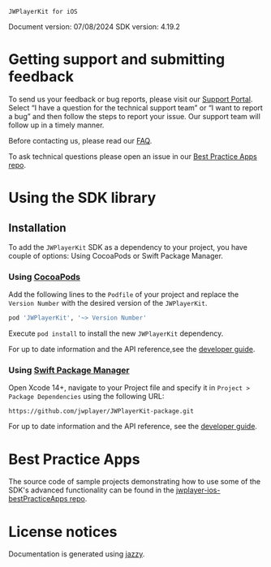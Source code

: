 ~~~~~~~~~~~~~~~~~~~~~~~~~~~~~~~~~
JWPlayerKit for iOS
~~~~~~~~~~~~~~~~~~~~~~~~~~~~~~~~~

Document version: 07/08/2024
SDK version: 4.19.2

Getting support and submitting feedback
=======================================

To send us your feedback or bug reports, please visit our  [Support 
Portal](https://support.jwplayer.com/submit-support-case). Select “I have 
a question for the technical support team” or “I want to report a bug” and 
then follow the steps to report your issue. Our support team will follow 
up in a timely manner.

Before contacting us, please read our 
[FAQ](http://support.jwplayer.com/customer/portal/articles/2022900-ios-sdk-faq).

To ask technical questions please open an issue in our [Best Practice Apps 
repo](https://github.com/jwplayer/jwplayer-ios-bestPracticeApps).

Using the SDK library
=====================

## Installation
To add the `JWPlayerKit` SDK as a dependency to your project, you have 
couple of options: Using CocoaPods or Swift Package Manager.

### Using [CocoaPods](https://cocoapods.org/)
Add the following lines to the `Podfile` of your project and replace the 
`Version Number` with the desired version of the `JWPlayerKit`.

```ruby
pod 'JWPlayerKit', '~> Version Number'
```

Execute `pod install` to install the new `JWPlayerKit` dependency.

For up to date information and the API reference,see the [developer 
guide](https://docs.jwplayer.com/players/docs/ios-add-the-sdk#cocoapods).

### Using [Swift Package Manager](https://www.swift.org/package-manager/)
Open Xcode 14+, navigate to your Project file and specify it in `Project > 
Package Dependencies` using the following URL:

```
https://github.com/jwplayer/JWPlayerKit-package.git
```

For up to date information and the API reference, see the [developer 
guide](https://docs.jwplayer.com/players/docs/ios-add-the-sdk#swift-package-manager).

Best Practice Apps
==================

The source code of sample projects demonstrating how to use some of the 
SDK's advanced functionality can be found in the 
[jwplayer-ios-bestPracticeApps 
repo](https://github.com/jwplayer/jwplayer-ios-bestPracticeApps).

License notices
===============
Documentation is generated using [jazzy](https://github.com/realm/jazzy).

